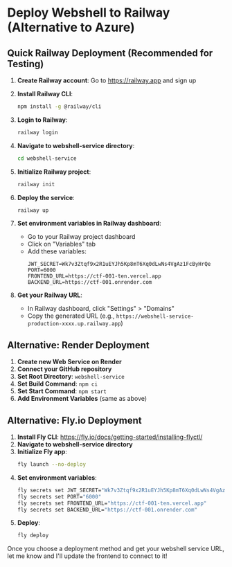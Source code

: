 # Deploy Webshell to Railway (Alternative to Azure)

## Quick Railway Deployment (Recommended for Testing)

1. **Create Railway account**: Go to https://railway.app and sign up

2. **Install Railway CLI**:
   ```bash
   npm install -g @railway/cli
   ```

3. **Login to Railway**:
   ```bash
   railway login
   ```

4. **Navigate to webshell-service directory**:
   ```bash
   cd webshell-service
   ```

5. **Initialize Railway project**:
   ```bash
   railway init
   ```

6. **Deploy the service**:
   ```bash
   railway up
   ```

7. **Set environment variables in Railway dashboard**:
   - Go to your Railway project dashboard
   - Click on "Variables" tab
   - Add these variables:
     ```
     JWT_SECRET=Wk7v3Ztqf9x2R1uEYJh5Kp8mT6Xq0dLwNs4VgAz1FcByHrQe
     PORT=6000
     FRONTEND_URL=https://ctf-001-ten.vercel.app
     BACKEND_URL=https://ctf-001.onrender.com
     ```

8. **Get your Railway URL**:
   - In Railway dashboard, click "Settings" > "Domains"
   - Copy the generated URL (e.g., `https://webshell-service-production-xxxx.up.railway.app`)

## Alternative: Render Deployment

1. **Create new Web Service on Render**
2. **Connect your GitHub repository**
3. **Set Root Directory**: `webshell-service`
4. **Set Build Command**: `npm ci`
5. **Set Start Command**: `npm start`
6. **Add Environment Variables** (same as above)

## Alternative: Fly.io Deployment

1. **Install Fly CLI**: https://fly.io/docs/getting-started/installing-flyctl/
2. **Navigate to webshell-service directory**
3. **Initialize Fly app**:
   ```bash
   fly launch --no-deploy
   ```
4. **Set environment variables**:
   ```bash
   fly secrets set JWT_SECRET="Wk7v3Ztqf9x2R1uEYJh5Kp8mT6Xq0dLwNs4VgAz1FcByHrQe"
   fly secrets set PORT="6000"
   fly secrets set FRONTEND_URL="https://ctf-001-ten.vercel.app"
   fly secrets set BACKEND_URL="https://ctf-001.onrender.com"
   ```
5. **Deploy**:
   ```bash
   fly deploy
   ```

Once you choose a deployment method and get your webshell service URL, let me know and I'll update the frontend to connect to it!